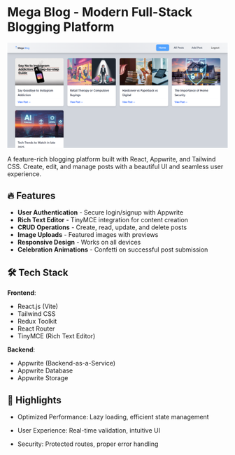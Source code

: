 # Mega Blog - Modern Full-Stack Blogging Platform

![Mega Blog Screenshot](public/screenshot.png) 

A feature-rich blogging platform built with React, Appwrite, and Tailwind CSS. Create, edit, and manage posts with a beautiful UI and seamless user experience.

## 🔥 Features

- **User Authentication** - Secure login/signup with Appwrite
- **Rich Text Editor** - TinyMCE integration for content creation
- **CRUD Operations** - Create, read, update, and delete posts
- **Image Uploads** - Featured images with previews
- **Responsive Design** - Works on all devices
- **Celebration Animations** - Confetti on successful post submission

## 🛠 Tech Stack

**Frontend**:
- React.js (Vite)
- Tailwind CSS
- Redux Toolkit
- React Router
- TinyMCE (Rich Text Editor)

**Backend**:
- Appwrite (Backend-as-a-Service)
- Appwrite Database
- Appwrite Storage

## 🌟 Highlights
- Optimized Performance: Lazy loading, efficient state management

- User Experience: Real-time validation, intuitive UI

- Security: Protected routes, proper error handling